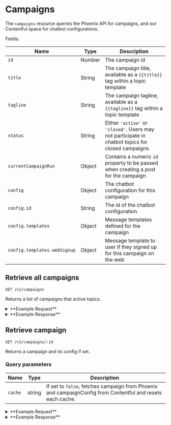 # Campaigns

The `campaigns` resource queries the Phoenix API for campaigns, and our Contentful space for chatbot
configurations.


Fields:

Name | Type | Description
-----|------|------------
`id` | Number | The campaign id
`title` | String | The campaign title, available as a `{{title}}` tag within a topic template
`tagline` | String | The campaign tagline, available as a `{{tagline}}` tag within a topic template
`status` | String | Either `'active'` or `'closed'`. Users may not participate in chatbot topics for closed campaigns.
`currentCampaignRun` | Object | Contains a numeric `id` property to be passed when creating a post for the campaign
`config` | Object | The chatbot configuration for this campaign
`config.id` | String | The id of the chatbot configuration
`config.templates` | Object | Message templates defined for the campaign
`config.templates.webSignup` | Object | Message template to user if they signed up for this campaign on the web


## Retrieve all campaigns

```
GET /v1/campaigns
```

Returns a list of campaigns that active topics.

<details><summary>**Example Request**</summary><p>

```
curl http://localhost:5000/v1/campaigns
  -H "x-gambit-api-key: totallysecret"
  -H "Accept: application/json"
  -H "Content-Type: application/json"
```

</p></details>

<details><summary>**Example Response**</summary><p>

```
{
  "data": [
    {
      "id": 7,
      "title": "Mirror Messages",
      "tagline": "Boost a stranger's self-esteem with just a sticky note!",
      "status": "active",
      "currentCampaignRun": {
        "id": 8076
      },
      "config": {
        "id": "68Oy1FcaR2EiaMieicaoom",
        "templates": {
          "webSignup": {
            "text": "Hi this is Freddie from DoSomething! Thanks for signing up for mirror messages. When youve posted some notes and ready to send a photo, text START",
            "attachments": [],
            "template": "webSignup",
            "topic": {
              "id": "6W1kHJ1XYASOK8w8Q42eum",
              "name": "Mirror Messages - Post a note",
              "type": "photoPostConfig",
              "createdAt": "2018-06-27T17:13:46.755Z",
              "updatedAt": "2018-08-08T14:45:12.186Z",
              "postType": "text",
              "campaign": {...},
              "templates": {...}
            }
          }
        }
      },
      "topics": [
        {
          "id": "6swLaA7HKE8AGI6iQuWk4y",
          "name": "Mirror Messages",
          "postType": "photo",
          "triggers": [
            "mirror"
          ]
        }
      ]
    },
    {
      "id": 2178,
      "title": "Give a Spit About Cancer",
      "tagline": "Fight blood cancer just by swabbing your cheek.",
      "status": "closed",
      "currentCampaignRun": {
        "id": 8044
      },
      "topics": [
        {
          "id": "tv7e98JGXmMM2kskGaUA2",
          "name": "Give A Spit - Share link",
          "postType": "external",
          "triggers": [
            "spit"
          ]
        }
      ]
    },
  ]
}
```

</p></details>

## Retrieve campaign

```
GET /v1/campaigns/:id
```

Returns a campaign and its config if set.

### Query parameters

Name | Type | Description
-----|------|------------
`cache` | string | If set to `false`, fetches campaign from Phoenix and campaignConfig from Contentful and resets each cache.

<details><summary>**Example Request**</summary><p>

```
curl http://localhost:5000/v1/campaigns/7
  -H "x-gambit-api-key: totallysecret"
  -H "Accept: application/json"
  -H "Content-Type: application/json"
```

</p></details>
<details><summary>**Example Response**</summary><p>

```
{
  "data": {
    "id": 7,
    "title": "Mirror Messages",
    "tagline": "Boost a stranger's self-esteem with just a sticky note!",
    "status": "active",
    "currentCampaignRun": {
      "id": 8076
    },
    "config": {
      "id": "68Oy1FcaR2EiaMieicaoom",
      "templates": {
        "webSignup": {
          "text": "Hi this is Freddie from DoSomething! Thanks for signing up for mirror messages. When youve posted some notes and ready to send a photo, text START",
          "attachments": [],
          "template": "webSignup",
          "topic": {
            "id": "6W1kHJ1XYASOK8w8Q42eum",
            "name": "Mirror Messages - Post a note",
            "type": "photoPostConfig",
            "createdAt": "2018-06-27T17:13:46.755Z",
            "updatedAt": "2018-08-08T14:45:12.186Z",
            "postType": "text",
            "campaign": {...},
            "templates": {...}
          }
        }
      }
    },
  }
}
```

</p></details>
